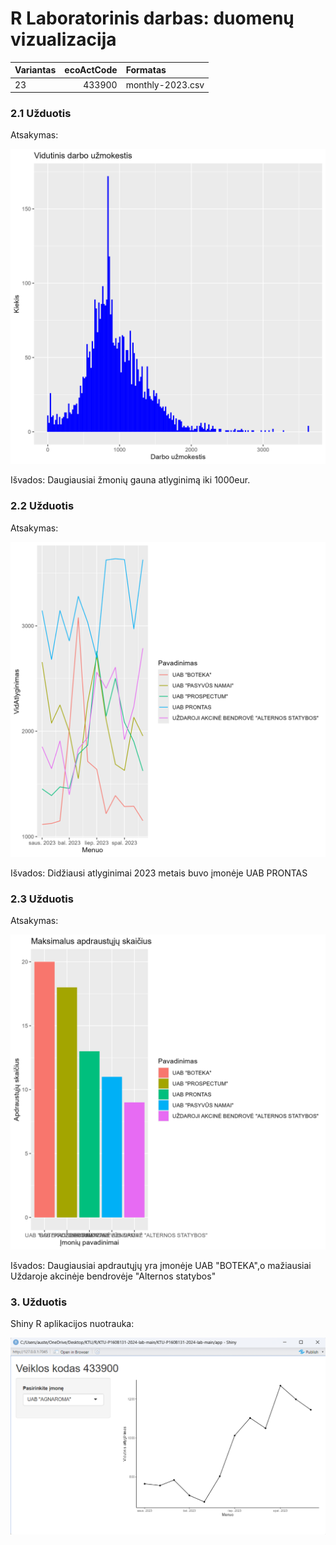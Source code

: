 # R Laboratorinis darbas: duomenų vizualizacija

|Variantas | ecoActCode|Formatas          |
|:---------|----------:|:-----------------|
|23          |     433900|monthly-2023.csv|


### 2.1 Užduotis

Atsakymas:

![histograma](img/pirmasGrafikas.png)

Išvados: Daugiausiai žmonių gauna atlyginimą iki 1000eur.

### 2.2 Užduotis

Atsakymas:

![atlyginimai](img/antrasGrafikas.png)

Išvados: Didžiausi atlyginimai 2023 metais buvo įmonėje UAB PRONTAS


### 2.3 Užduotis

Atsakymas:

![apdraustieji](img/treciasGrafikas.png)

Išvados: Daugiausiai apdrautųjų yra įmonėje UAB "BOTEKA",o mažiausiai Uždaroje akcinėje bendrovėje "Alternos statybos"


### 3. Užduotis

Shiny R aplikacijos nuotrauka:

![shiny app](img/ShinyAplikacija.png)


